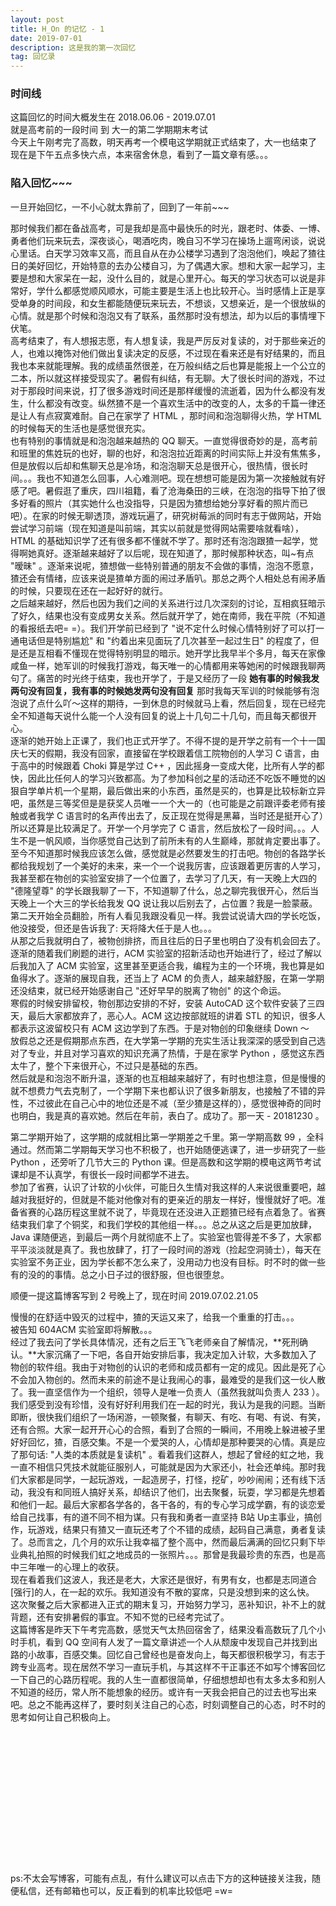 ```yaml
---
layout: post
title: H_On 的记忆 - 1
date: 2019-07-01
description: 这是我的第一次回忆
tag: 回忆录
---
```


### 时间线
这篇回忆的时间大概发生在 2018.06.06 - 2019.07.01
<br>
就是高考前的一段时间 到 大一的第二学期期末考试
<br>
今天上午刚考完了高数，明天再考一个模电这学期就正式结束了，大一也结束了
<br>
现在是下午五点多快六点，本来宿舍休息，看到了一篇文章有感。。。

### 陷入回忆~~~
一旦开始回忆，一不小心就太靠前了，回到了一年前~~~

那时候我们都在备战高考，可是我却是高中最快乐的时光，跟老时、体委、一博、勇者他们玩来玩去，深夜谈心，喝酒吃肉，晚自习不学习在操场上遛弯闲谈，说说心里话。白天学习效率又高，而且自从在办公楼学习遇到了泡泡他们，唤起了猹往日的美好回忆，开始特意的去办公楼自习，为了偶遇大家。想和大家一起学习，主要是想和大家呆在一起，没什么目的，就是心里开心。每天的学习状态可以说是非常好，学什么都感觉顺风顺水，可能主要是生活上也比较开心。当时感情上正是享受单身的时间段，和女生都能随便玩来玩去，不想谈，又想亲近，是一个很放纵的心情。就是那个时候和泡泡又有了联系，虽然那时没有想法，却为以后的事情埋下伏笔。
<br>
高考结束了，有人想报志愿，有人想复读，我是严厉反对复读的，对于那些亲近的人，也难以掩饰对他们做出复读决定的反感，不过现在看来还是有好结果的，而且我也本来就能理解。我的成绩虽然很差，在万般纠结之后也算是能报上一个公立的二本，所以就这样接受现实了。暑假有纠结，有无聊。大了很长时间的游戏，不过对于那段时间来说，打了很多游戏时间还是那样缓慢的流逝着，因为什么都没有发生，什么都没有改变。纵然猹不是一个喜欢生活中的改变的人，太多的千篇一律还是让人有点寂寞难耐。自己在家学了 HTML ，那时间和泡泡聊得火热，学 HTML 的时候每天的生活也是感觉很充实。
<br>
也有特别的事情就是和泡泡越来越热的 QQ 聊天。一直觉得很奇妙的是，高考前和班里的焦姓玩的也好，聊的也好，和泡泡拉近距离的时间实际上并没有焦焦多，但是放假以后却和焦聊天总是冷场，和泡泡聊天总是很开心，很热情，很长时间。。。我也不知道怎么回事，人心难测吧。现在想想可能是因为第一次接触就有好感了吧。暑假逛了重庆，四川祖籍，看了沧海桑田的三峡，在泡泡的指导下拍了很多好看的照片（其实她什么也没指导，只是因为猹想给她分享好看的照片而已吧）。在家的时候无聊透顶，游戏玩遍了，研究树莓派的同时有志于做网站，开始尝试学习前端（现在知道是叫前端，其实以前就是觉得网站需要啥就看啥），HTML 的基础知识学了还有很多都不懂就不学了。那时还有泡泡跟猹一起学，觉得啊她真好。逐渐越来越好了以后呢，现在知道了，那时候那种状态，叫~有点 "暧昧" 。逐渐来说呢，猹想做一些特别普通的朋友不会做的事情，泡泡不愿意，猹还会有情绪，应该来说是猹单方面的闹过矛盾叭。那总之两个人相处总有闹矛盾的时候，只要现在还在一起好好的就行。
<br>
之后越来越好，然后也因为我们之间的关系进行过几次深刻的讨论，互相疯狂暗示了好久，结果也没有变成男女关系。然后就开学了，她在南师，我在平院（不知道的看报纸去吧= =）。我们开学前已经到了 "说不定什么时候心情特别好了可以打一通电话但是特别尴尬" 和 "约着出来见面玩了几次甚至一起过生日" 的程度了，但是还是互相看不懂现在觉得特别明显的暗示。她开学比我早半个多月，每天在家像咸鱼一样，她军训的时候我打游戏，每天唯一的心情都用来等她闲的时候跟我聊两句了。痛苦的时光终于结束，我也开学了，于是又经历了一段 **她有事的时候我发两句没有回复，我有事的时候她发两句没有回复** 那时我每天军训的时候能够有泡泡说了点什么吖～这样的期待，一到休息的时候就马上看，然后回复，现在已经完全不知道每天说什么能一个人没有回复的说上十几句二十几句，而且每天都很开心。
<br>
逐渐的她开始上正课了，我们也正式开学了。不得不提的是开学之前有一个十一国庆七天的假期，我没有回家，直接留在学校跟着信工院物创的人学习 C 语言，由于高中的时候跟着 Choki 算是学过 C++ ，因此摇身一变成大佬，比所有人学的都快，因此比任何人的学习兴致都高。为了参加科创之星的活动还不吃饭不睡觉的凶狠自学单片机一个星期，最后做出来的小东西，虽然是买的，也算是比较标新立异吧，虽然是三等奖但是是获奖人员唯一一个大一的（也可能是之前跟评委老师有接触或者我学 C 语言时的名声传出去了，反正现在觉得是黑幕，当时还是挺开心了）所以还算是比较满足了。开学一个月学完了 C 语言，然后放松了一段时间。。。人生不是一帆风顺，当你感觉自己达到了前所未有的人生巅峰，那就肯定要出事了。至今不知道那时候我应该怎么做，感觉就是必然要发生的打击吧。物创的各路学长都给我规划了一个美好的未来，来一个一个说我厉害，应该跟着更厉害的人学习，我甚至都在物创的实验室安排了一个位置了，去学习了几天，有一天晚上大四的 "德隆望尊" 的学长跟我聊了一下，不知道聊了什么，总之聊完我很开心，然后当天晚上一个大三的学长给我发 QQ 说让我以后别去了，占位置？我是一脸蒙蔽。第二天开始全员翻脸，所有人看见我跟没看见一样。我尝试说请大四的学长吃饭，他没接受，但还是告诉我了: 天将降大任于是人也。。。
<br>
从那之后我就明白了，被物创排挤，而且往后的日子里也明白了没有机会回去了。逐渐的随着我们刷题的进行，ACM 实验室的招新活动也开始进行了，经过了解以后我加入了 ACM 实验室，这里甚至更适合我，编程为主的一个环境，我也算是如鱼得水了。逐渐的展现自我，还当上了 ACM 的负责人，越来越舒服，在第一学期还没结束，就已经开始感谢自己 "还好早早的脱离了物创" 的这个命运。
<br>
寒假的时候安排留校，物创那边安排的不好，安装 AutoCAD 这个软件安装了三四天，最后大家都放弃了，恶心人。ACM 这边按部就班的讲着 STL 的知识，很多人都表示这波留校只有 ACM 这边学到了东西。于是对物创的印象继续 Down ～
<br>
放假总之还是假期那点东西，在大学第一学期的充实生活让我深深的感受到自己选对了专业，并且对学习喜欢的知识充满了热情，于是在家学 Python ，感觉这东西太牛了，整个下来很开心，不过只是基础的东西。
<br>
然后就是和泡泡不断升温，逐渐的也互相越来越好了，有时也想注意，但是慢慢的就不想费力气去克制了，一个学期下来也都认识了很多新朋友，也接触了不错的异性，不过彼此在自己心中的地位还是不减（至少猹是这样的），感觉很神奇的同时也明白，我是真的喜欢她。然后在年前，表白了。成功了。那一天 - 20181230 。

第二学期开始了，这学期的成就相比第一学期差之千里。第一学期高数 99 ，全科通过。然而第二学期每天学习也不积极了，也开始随便逃课了，进一步研究了一些 Python ，还旁听了几节大三的 Python 课。但是高数和这学期的模电这两节考试课却是不认真学，有很长一段时间都学不进去。
<br>
参加了省赛，认识了计软的小伙伴，可能日久生情对我这样的人来说很重要吧，越越对我挺好的，但就是不能对他像对有的更亲近的朋友一样好，慢慢就好了吧。准备省赛的心路历程这里就不说了，毕竟现在还没进入正题猹已经有点着急了。省赛结束我们拿了个铜奖，和我们学校的其他组一样。。。总之从这之后是更加放肆，Java 课随便逃，到最后一两个月就彻底不上了。实验室也管得差不多了，大家都平平淡淡就是真了。我也放肆了，打了一段时间的游戏（捡起空洞骑士），每天在实验室不务正业，因为学长都不怎么来了，没用动力也没有目标。时不时的做一些有的没的的事情。总之小日子过的很舒服，但也很堕怠。

顺便一提这篇博客写到 2 号晚上了，现在时间 2019.07.02.21.05

慢慢的在舒适中毁灭的过程中，猹的天运又来了，给我一个重重的打击。。。<br>
被告知 604ACM 实验室即将解散。。。<br>
经过了我去问了学长具体情况，还有之后王飞飞老师亲自了解情况，**死刑确认。**大家沉痛了一下吧，各自开始安排后事，我决定加入计软，大多数加入了物创的软件组。我由于对物创的认识的老师和成员都有一定的成见。因此是死了心不会加入物创的。然而未来的前途不是让我闹心的事，最难受的是我们这一伙人散了。我一直坚信作为一个组织，领导人是唯一负责人（虽然我就叫负责人 233 ）。我们感受到没有珍惜，没有好好利用我们在一起的时光，我认为是我的问题。当断即断，很快我们组织了一场闲游，一顿聚餐，有聊天、有吃、有喝、有说、有笑，还有合照。大家一起开开心心的合照，看到了合照的一瞬间，不用晚上躲进被子里好好回忆，猹，百感交集。不是一个爱哭的人，心情却是那种要哭的心情。真是应了那句话: "人类的本质就是复读机" 。看着我们这群人，想起了曾经的虹之地，我一直不相信只凭技术就能征服别人，可能就是因为大家还小，社会还单纯。那时我们大家都是同学，一起玩游戏，一起造房子，打怪，挖矿，吵吵闹闹；还有线下活动，我没有和同班人搞好关系，却结识了他们，出去聚餐，玩耍，学习都是先想着和他们一起。最后大家都各学各的，各干各的，有的专心学习成学霸，有的谈恋爱给自己找事，有的道不同不相为谋。只有我和勇者一直坚持 B站 Up主事业，搞创作，玩游戏，结果只有猹又一直玩还考了个不错的成绩，起码自己满意，勇者复读了。总而言之，几个月的欢乐让我幸福了整个高中，然而最后满满的回忆只剩下毕业典礼拍照的时候我们虹之地成员的一张照片。。。那曾是我最珍贵的东西，也是高中三年唯一的心理上的收获。
<br>
现在看着我们这波人，我还是老大，大家还是很好，有男有女，也都是志同道合[强行]的人，在一起的欢乐。我知道没有不散的宴席，只是没想到来的这么快。<br>
这次聚餐之后大家都进入正式的期末复习，开始努力学习，恶补知识，补不上的就背题，还有安排暑假的事宜。不知不觉的已经考完试了。<br>
这篇博客是昨天下午考完高数，感觉天气太热回宿舍了，结果没看高数玩了几个小时手机，看到 QQ 空间有人发了一篇文章讲述一个人从颓废中发现自己并找到出路的小故事，百感交集。回忆自己曾经也是奋发向上，每天都很积极学习，有志于跨专业高考。现在居然不学习一直玩手机，与其这样不干正事还不如写个博客回忆一下自己的心路历程呢。我的人生一直都很简单，仔细想想却也有太多太多和别人不知道的经历，常人所不能想象的经历。或许有一天我会把自己的过去也写出来吧。总之不能再这样了，要时刻关注自己的心态，时刻调整自己的心态，时不时的思考如何让自己积极向上。
<br><br><br><br><br><br><br><br><br><br><br><br><br><br><br>
ps:不太会写博客，可能有点乱，有什么建议可以点击下方的这种链接关注我，随便私信，还有邮箱也可以，反正看到的机率比较低吧 =w=
